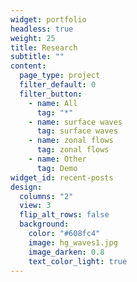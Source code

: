 ```yaml
---
widget: portfolio
headless: true
weight: 25
title: Research
subtitle: ""
content:
  page_type: project
  filter_default: 0
  filter_button:
    - name: All
      tag: "*"
    - name: surface waves
      tag: surface waves
    - name: zonal flows
      tag: zonal flows
    - name: Other
      tag: Demo
widget_id: recent-posts
design:
  columns: "2"
  view: 3
  flip_alt_rows: false
  background:
    color: "#608fc4"
    image: hg_waves1.jpg
    image_darken: 0.8
    text_color_light: true
---
```

